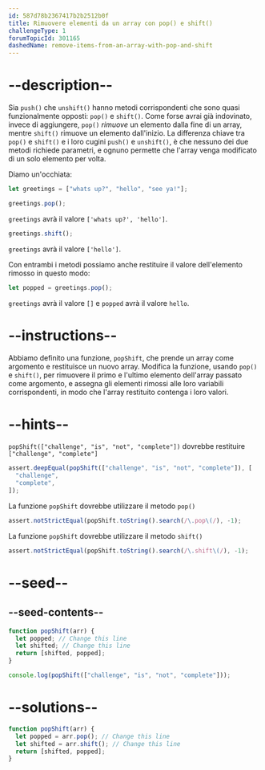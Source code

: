 ```yaml
---
id: 587d78b2367417b2b2512b0f
title: Rimuovere elementi da un array con pop() e shift()
challengeType: 1
forumTopicId: 301165
dashedName: remove-items-from-an-array-with-pop-and-shift
---
```


# --description--

Sia `push()` che `unshift()` hanno metodi corrispondenti che sono quasi funzionalmente opposti: `pop()` e `shift()`. Come forse avrai già indovinato, invece di aggiungere, `pop()` _rimuove_ un elemento dalla fine di un array, mentre `shift()` rimuove un elemento dall'inizio. La differenza chiave tra `pop()` e `shift()` e i loro cugini `push()` e `unshift()`, è che nessuno dei due metodi richiede parametri, e ognuno permette che l'array venga modificato di un solo elemento per volta.

Diamo un'occhiata:

```js
let greetings = ["whats up?", "hello", "see ya!"];

greetings.pop();
```

`greetings` avrà il valore `['whats up?', 'hello']`.

```js
greetings.shift();
```

`greetings` avrà il valore `['hello']`.

Con entrambi i metodi possiamo anche restituire il valore dell'elemento rimosso in questo modo:

```js
let popped = greetings.pop();
```

`greetings` avrà il valore `[]` e `popped` avrà il valore `hello`.

# --instructions--

Abbiamo definito una funzione, `popShift`, che prende un array come argomento e restituisce un nuovo array. Modifica la funzione, usando `pop()` e `shift()`, per rimuovere il primo e l'ultimo elemento dell'array passato come argomento, e assegna gli elementi rimossi alle loro variabili corrispondenti, in modo che l'array restituito contenga i loro valori.

# --hints--

`popShift(["challenge", "is", "not", "complete"])` dovrebbe restituire `["challenge", "complete"]`

```js
assert.deepEqual(popShift(["challenge", "is", "not", "complete"]), [
  "challenge",
  "complete",
]);
```

La funzione `popShift` dovrebbe utilizzare il metodo `pop()`

```js
assert.notStrictEqual(popShift.toString().search(/\.pop\(/), -1);
```

La funzione `popShift` dovrebbe utilizzare il metodo `shift()`

```js
assert.notStrictEqual(popShift.toString().search(/\.shift\(/), -1);
```

# --seed--

## --seed-contents--

```js
function popShift(arr) {
  let popped; // Change this line
  let shifted; // Change this line
  return [shifted, popped];
}

console.log(popShift(["challenge", "is", "not", "complete"]));
```

# --solutions--

```js
function popShift(arr) {
  let popped = arr.pop(); // Change this line
  let shifted = arr.shift(); // Change this line
  return [shifted, popped];
}
```
